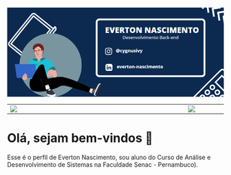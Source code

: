 ![capa](capa.png)  

<center>
  <table>
    <tr>
        <td><img width="400px" align="left" src="https://github-readme-stats.vercel.app/api/top-langs/?username=cygnusivy&hide=html&layout=compact&theme=vue" /></td>
        <td><img width="495px" align="left" src="https://github-readme-stats.vercel.app/api?username=cygnusivy&theme=vue"/></td>
    </tr>   
  </table>
</center>
<h1> Olá, sejam bem-vindos 👋</h1>
Esse é o perfil de Everton Nascimento, sou aluno do Curso de Análise e Desenvolvimento de Sistemas na Faculdade Senac - Pernambuco).
